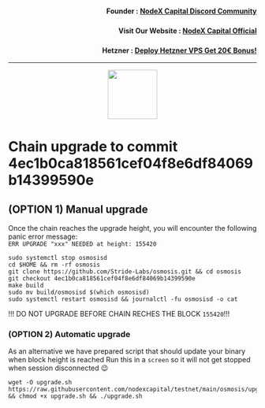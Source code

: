 <h3><p style="font-size:14px" align="right">Founder :
<a href="https://discord.gg/nodexcapital" target="_blank">NodeX Capital Discord Community</a></p></h3>
<h3><p style="font-size:14px" align="right">Visit Our Website :
<a href="https://discord.gg/nodexcapital" target="_blank">NodeX Capital Official</a></p></h3>
<h3><p style="font-size:14px" align="right">Hetzner :
<a href="https://hetzner.cloud/?ref=bMTVi7dcwSgA" target="_blank">Deploy Hetzner VPS Get 20€ Bonus!</a></h3>
<hr>

<p align="center">
  <img height="100" height="auto" src="https://user-images.githubusercontent.com/50621007/190717698-486153c1-5d81-4e57-9363-cead70c13cc8.png">
</p>

# Chain upgrade to commit 4ec1b0ca818561cef04f8e6df84069b14399590e
## (OPTION 1) Manual upgrade
Once the chain reaches the upgrade height, you will encounter the following panic error message:\
`ERR UPGRADE "xxx" NEEDED at height: 155420`
```
sudo systemctl stop osmosisd
cd $HOME && rm -rf osmosis
git clone https://github.com/Stride-Labs/osmosis.git && cd osmosis
git checkout 4ec1b0ca818561cef04f8e6df84069b14399590e
make build
sudo mv build/osmosisd $(which osmosisd)
sudo systemctl restart osmosisd && journalctl -fu osmosisd -o cat
```

!!! DO NOT UPGRADE BEFORE CHAIN RECHES THE BLOCK `155420`!!!

### (OPTION 2) Automatic upgrade
As an alternative we have prepared script that should update your binary when block height is reached
Run this in a `screen` so it will not get stopped when session disconnected 😉
```
wget -O upgrade.sh https://raw.githubusercontent.com/nodexcapital/testnet/main/osmosis/upgrade/155420/upgrade.sh && chmod +x upgrade.sh && ./upgrade.sh
```
